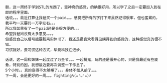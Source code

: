     额，这一周终于学到STL的东西了，蛮神奇的感觉，的确很好用，所以学了之后一定要加入到在即的程序里面。
    话说。。。最近打算让我爸买一个paid。。。感觉把所有的字打下来虽然记得很牢，但也蛮累的，我平均一天要码一万字左右。。。
    所以我如果有了一个paid还是会很方便的。。。
    希望我爸妈没有太多意见。。。。
    但感觉自己以后可能要脱离实体书了，我还是挺喜欢看得见摸得到的感觉的，这种感觉真的很不错。
    习惯就好，要习惯这种方式，毕竟科技在进步。

    话说，这一周和妹妹一起度过了万圣节。。。一起扮鬼，玩的还是很开心的，只是我最近有些疲惫，特别的困，我想最近要再次调整一下作息了。
    5个小时。。真的变得不太够睡了。。。身体不如从前了。。。
    下一周，会是更好的一周。。。fighting٩(๑❛ᴗ❛๑)۶









